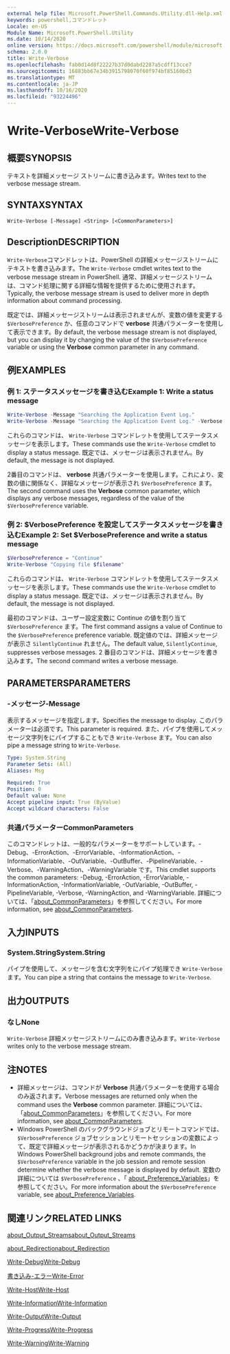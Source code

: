 ```yaml
---
external help file: Microsoft.PowerShell.Commands.Utility.dll-Help.xml
keywords: powershell,コマンドレット
Locale: en-US
Module Name: Microsoft.PowerShell.Utility
ms.date: 10/14/2020
online version: https://docs.microsoft.com/powershell/module/microsoft.powershell.utility/write-verbose?view=powershell-7.1&WT.mc_id=ps-gethelp
schema: 2.0.0
title: Write-Verbose
ms.openlocfilehash: fab0d14d8f22227b37d0dabd2287a5cdff13cce7
ms.sourcegitcommit: 16883bb67e34b3915798070f60f974bf85160bd3
ms.translationtype: MT
ms.contentlocale: ja-JP
ms.lasthandoff: 10/16/2020
ms.locfileid: "93224496"
---
```

# <span data-ttu-id="c7efd-103">Write-Verbose</span><span class="sxs-lookup"><span data-stu-id="c7efd-103">Write-Verbose</span></span>

## <span data-ttu-id="c7efd-104">概要</span><span class="sxs-lookup"><span data-stu-id="c7efd-104">SYNOPSIS</span></span>
<span data-ttu-id="c7efd-105">テキストを詳細メッセージ ストリームに書き込みます。</span><span class="sxs-lookup"><span data-stu-id="c7efd-105">Writes text to the verbose message stream.</span></span>

## <span data-ttu-id="c7efd-106">SYNTAX</span><span class="sxs-lookup"><span data-stu-id="c7efd-106">SYNTAX</span></span>

```
Write-Verbose [-Message] <String> [<CommonParameters>]
```

## <span data-ttu-id="c7efd-107">Description</span><span class="sxs-lookup"><span data-stu-id="c7efd-107">DESCRIPTION</span></span>

<span data-ttu-id="c7efd-108">`Write-Verbose`コマンドレットは、PowerShell の詳細メッセージストリームにテキストを書き込みます。</span><span class="sxs-lookup"><span data-stu-id="c7efd-108">The `Write-Verbose` cmdlet writes text to the verbose message stream in PowerShell.</span></span> <span data-ttu-id="c7efd-109">通常、詳細メッセージストリームは、コマンド処理に関する詳細な情報を提供するために使用されます。</span><span class="sxs-lookup"><span data-stu-id="c7efd-109">Typically, the verbose message stream is used to deliver more in depth information about command processing.</span></span>

<span data-ttu-id="c7efd-110">既定では、詳細メッセージストリームは表示されませんが、変数の値を変更する `$VerbosePreference` か、任意のコマンドで **verbose** 共通パラメーターを使用して表示できます。</span><span class="sxs-lookup"><span data-stu-id="c7efd-110">By default, the verbose message stream is not displayed, but you can display it by changing the value of the `$VerbosePreference` variable or using the **Verbose** common parameter in any command.</span></span>

## <span data-ttu-id="c7efd-111">例</span><span class="sxs-lookup"><span data-stu-id="c7efd-111">EXAMPLES</span></span>

### <span data-ttu-id="c7efd-112">例 1: ステータスメッセージを書き込む</span><span class="sxs-lookup"><span data-stu-id="c7efd-112">Example 1: Write a status message</span></span>

```powershell
Write-Verbose -Message "Searching the Application Event Log."
Write-Verbose -Message "Searching the Application Event Log." -Verbose
```

<span data-ttu-id="c7efd-113">これらのコマンドは、 `Write-Verbose` コマンドレットを使用してステータスメッセージを表示します。</span><span class="sxs-lookup"><span data-stu-id="c7efd-113">These commands use the `Write-Verbose` cmdlet to display a status message.</span></span> <span data-ttu-id="c7efd-114">既定では、メッセージは表示されません。</span><span class="sxs-lookup"><span data-stu-id="c7efd-114">By default, the message is not displayed.</span></span>

<span data-ttu-id="c7efd-115">2番目のコマンドは、 **verbose** 共通パラメーターを使用します。これにより、変数の値に関係なく、詳細なメッセージが表示され `$VerbosePreference` ます。</span><span class="sxs-lookup"><span data-stu-id="c7efd-115">The second command uses the **Verbose** common parameter, which displays any verbose messages, regardless of the value of the `$VerbosePreference` variable.</span></span>

### <span data-ttu-id="c7efd-116">例 2: $VerbosePreference を設定してステータスメッセージを書き込む</span><span class="sxs-lookup"><span data-stu-id="c7efd-116">Example 2: Set $VerbosePreference and write a status message</span></span>

```powershell
$VerbosePreference = "Continue"
Write-Verbose "Copying file $filename"
```

<span data-ttu-id="c7efd-117">これらのコマンドは、 `Write-Verbose` コマンドレットを使用してステータスメッセージを表示します。</span><span class="sxs-lookup"><span data-stu-id="c7efd-117">These commands use the `Write-Verbose` cmdlet to display a status message.</span></span> <span data-ttu-id="c7efd-118">既定では、メッセージは表示されません。</span><span class="sxs-lookup"><span data-stu-id="c7efd-118">By default, the message is not displayed.</span></span>

<span data-ttu-id="c7efd-119">最初のコマンドは、ユーザー設定変数に Continue の値を割り当て `$VerbosePreference` ます。</span><span class="sxs-lookup"><span data-stu-id="c7efd-119">The first command assigns a value of Continue to the `$VerbosePreference` preference variable.</span></span> <span data-ttu-id="c7efd-120">既定値のでは、詳細メッセージが表示さ `SilentlyContinue` れません。</span><span class="sxs-lookup"><span data-stu-id="c7efd-120">The default value, `SilentlyContinue`, suppresses verbose messages.</span></span> <span data-ttu-id="c7efd-121">2 番目のコマンドは、詳細メッセージを書き込みます。</span><span class="sxs-lookup"><span data-stu-id="c7efd-121">The second command writes a verbose message.</span></span>

## <span data-ttu-id="c7efd-122">PARAMETERS</span><span class="sxs-lookup"><span data-stu-id="c7efd-122">PARAMETERS</span></span>

### <span data-ttu-id="c7efd-123">-メッセージ</span><span class="sxs-lookup"><span data-stu-id="c7efd-123">-Message</span></span>

<span data-ttu-id="c7efd-124">表示するメッセージを指定します。</span><span class="sxs-lookup"><span data-stu-id="c7efd-124">Specifies the message to display.</span></span> <span data-ttu-id="c7efd-125">このパラメーターは必須です。</span><span class="sxs-lookup"><span data-stu-id="c7efd-125">This parameter is required.</span></span> <span data-ttu-id="c7efd-126">また、パイプを使用してメッセージ文字列をにパイプすることもでき `Write-Verbose` ます。</span><span class="sxs-lookup"><span data-stu-id="c7efd-126">You can also pipe a message string to `Write-Verbose`.</span></span>

```yaml
Type: System.String
Parameter Sets: (All)
Aliases: Msg

Required: True
Position: 0
Default value: None
Accept pipeline input: True (ByValue)
Accept wildcard characters: False
```

### <span data-ttu-id="c7efd-127">共通パラメーター</span><span class="sxs-lookup"><span data-stu-id="c7efd-127">CommonParameters</span></span>

<span data-ttu-id="c7efd-128">このコマンドレットは、一般的なパラメーターをサポートしています。-Debug、-ErrorAction、-ErrorVariable、-InformationAction、-InformationVariable、-OutVariable、-OutBuffer、-PipelineVariable、-Verbose、-WarningAction、-WarningVariable です。</span><span class="sxs-lookup"><span data-stu-id="c7efd-128">This cmdlet supports the common parameters: -Debug, -ErrorAction, -ErrorVariable, -InformationAction, -InformationVariable, -OutVariable, -OutBuffer, -PipelineVariable, -Verbose, -WarningAction, and -WarningVariable.</span></span> <span data-ttu-id="c7efd-129">詳細については、「[about_CommonParameters](../Microsoft.PowerShell.Core/About/about_CommonParameters.md)」を参照してください。</span><span class="sxs-lookup"><span data-stu-id="c7efd-129">For more information, see [about_CommonParameters](../Microsoft.PowerShell.Core/About/about_CommonParameters.md).</span></span>

## <span data-ttu-id="c7efd-130">入力</span><span class="sxs-lookup"><span data-stu-id="c7efd-130">INPUTS</span></span>

### <span data-ttu-id="c7efd-131">System.String</span><span class="sxs-lookup"><span data-stu-id="c7efd-131">System.String</span></span>

<span data-ttu-id="c7efd-132">パイプを使用して、メッセージを含む文字列をにパイプ処理でき `Write-Verbose` ます。</span><span class="sxs-lookup"><span data-stu-id="c7efd-132">You can pipe a string that contains the message to `Write-Verbose`.</span></span>

## <span data-ttu-id="c7efd-133">出力</span><span class="sxs-lookup"><span data-stu-id="c7efd-133">OUTPUTS</span></span>

### <span data-ttu-id="c7efd-134">なし</span><span class="sxs-lookup"><span data-stu-id="c7efd-134">None</span></span>

<span data-ttu-id="c7efd-135">`Write-Verbose` 詳細メッセージストリームにのみ書き込みます。</span><span class="sxs-lookup"><span data-stu-id="c7efd-135">`Write-Verbose` writes only to the verbose message stream.</span></span>

## <span data-ttu-id="c7efd-136">注</span><span class="sxs-lookup"><span data-stu-id="c7efd-136">NOTES</span></span>

- <span data-ttu-id="c7efd-137">詳細メッセージは、コマンドが **Verbose** 共通パラメーターを使用する場合のみ返されます。</span><span class="sxs-lookup"><span data-stu-id="c7efd-137">Verbose messages are returned only when the command uses the **Verbose** common parameter.</span></span> <span data-ttu-id="c7efd-138">詳細については、「[about_CommonParameters](https://go.microsoft.com/fwlink/?LinkID=113216)」を参照してください。</span><span class="sxs-lookup"><span data-stu-id="c7efd-138">For more information, see [about_CommonParameters](https://go.microsoft.com/fwlink/?LinkID=113216).</span></span>
- <span data-ttu-id="c7efd-139">Windows PowerShell のバックグラウンドジョブとリモートコマンドでは、 `$VerbosePreference` ジョブセッションとリモートセッションの変数によって、既定で詳細メッセージが表示されるかどうかが決まります。</span><span class="sxs-lookup"><span data-stu-id="c7efd-139">In Windows PowerShell background jobs and remote commands, the `$VerbosePreference` variable in the job session and remote session determine whether the verbose message is displayed by default.</span></span>
  <span data-ttu-id="c7efd-140">変数の詳細については `$VerbosePreference` 、「 [about_Preference_Variables](../Microsoft.PowerShell.Core/About/about_Preference_Variables.md)」を参照してください。</span><span class="sxs-lookup"><span data-stu-id="c7efd-140">For more information about the `$VerbosePreference` variable, see [about_Preference_Variables](../Microsoft.PowerShell.Core/About/about_Preference_Variables.md).</span></span>

## <span data-ttu-id="c7efd-141">関連リンク</span><span class="sxs-lookup"><span data-stu-id="c7efd-141">RELATED LINKS</span></span>

[<span data-ttu-id="c7efd-142">about_Output_Streams</span><span class="sxs-lookup"><span data-stu-id="c7efd-142">about_Output_Streams</span></span>](../Microsoft.PowerShell.Core/About/about_Output_Streams.md)

[<span data-ttu-id="c7efd-143">about_Redirection</span><span class="sxs-lookup"><span data-stu-id="c7efd-143">about_Redirection</span></span>](../Microsoft.PowerShell.Core/About/about_Redirection.md)

[<span data-ttu-id="c7efd-144">Write-Debug</span><span class="sxs-lookup"><span data-stu-id="c7efd-144">Write-Debug</span></span>](Write-Debug.md)

[<span data-ttu-id="c7efd-145">書き込み-エラー</span><span class="sxs-lookup"><span data-stu-id="c7efd-145">Write-Error</span></span>](Write-Error.md)

[<span data-ttu-id="c7efd-146">Write-Host</span><span class="sxs-lookup"><span data-stu-id="c7efd-146">Write-Host</span></span>](Write-Host.md)

[<span data-ttu-id="c7efd-147">Write-Information</span><span class="sxs-lookup"><span data-stu-id="c7efd-147">Write-Information</span></span>](Write-Information.md)

[<span data-ttu-id="c7efd-148">Write-Output</span><span class="sxs-lookup"><span data-stu-id="c7efd-148">Write-Output</span></span>](Write-Output.md)

[<span data-ttu-id="c7efd-149">Write-Progress</span><span class="sxs-lookup"><span data-stu-id="c7efd-149">Write-Progress</span></span>](Write-Progress.md)

[<span data-ttu-id="c7efd-150">Write-Warning</span><span class="sxs-lookup"><span data-stu-id="c7efd-150">Write-Warning</span></span>](Write-Warning.md)
